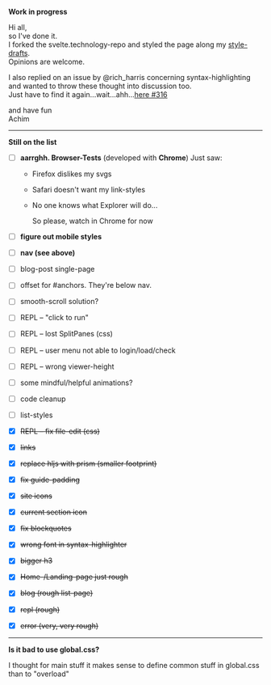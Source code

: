 **Work in progress**

Hi all,  
so I've done it.  
I forked the svelte.technology-repo and styled the page along my [style-drafts](https://github.com/sveltejs/svelte.technology/issues/335#issuecomment-421912789).  
Opinions are welcome.

I also replied on an issue by @rich_harris concerning syntax-highlighting and wanted to throw these thought into discussion too.  
Just have to find it again...wait...ahh...[here #316](https://github.com/sveltejs/svelte.technology/pull/316#issuecomment-425632718)

and have fun  
Achim



---

**Still on the list**

- [ ] **aarrghh. Browser-Tests** (developed with **Chrome**)
	Just saw:

	- Firefox dislikes my svgs

	- Safari doesn't want my link-styles

	- No one knows what Explorer will do...

		So please, watch in Chrome for now

- [ ] **figure out mobile styles**

- [ ] **nav (see above)**

- [ ] blog-post single-page

- [ ] offset for #anchors. They're below nav. 

- [ ] smooth-scroll solution? 

- [ ] REPL – "click to run"

- [ ] REPL – lost SplitPanes (css)

- [ ] REPL – user menu
  not able to login/load/check

- [ ] REPL – wrong viewer-height

- [ ] some mindful/helpful animations?

- [ ] code cleanup

- [ ] list-styles

- [x] <strike>REPL – fix file-edit (css)</strike>

- [x] <strike>links</strike>

- [x] <strike>replace hljs with prism (smaller footprint)</strike>

- [x] <strike>fix guide-padding</strike>

- [x] <strike>site icons</strike>

- [x] <strike>current section icon</strike>

- [x] <strike>fix blockquotes</strike>

- [x] <strike>wrong font in syntax-highlighter</strike>

- [x] <strike>bigger h3</strike>

- [x] <strike>Home-/Landing-page just rough</strike>

- [x] <strike>blog (rough list-page)</strike>

- [x] <strike>repl (rough)</strike>

- [x] <strike>error (very, very rough)</strike>

---

**Is it bad to use global.css?**

I thought for main stuff it makes sense to define common stuff in global.css than to "overload" <style> in routes.

<small>Easy to change that if needed/requested.</small>

I know that global.css won't receive auto-css-removal, but is this an issue for commonly, overall used style-stuff?
I've tried hard to include only real global-stuff.

Main advantage in my eyes is the usage of custom-css-properties for theming, color- and font-stuff or helper-classes.

<small>**hmm. OK.** That could be done with components including css too.</small>

**maybe it's this**
I find all these `.someting :global(xxx) :global(yy)` disturbing.

**NOTE on css**
The real basic reset is inline in template.html
for fastest possible load.



---

**Some Questions**

- Is an agressive font-subsetting OK?
- Is this @web-font load ok?
	I wanted to prevent the inlining of base64.
	Got it from [fout-with-class](https://github.com/zachleat/web-font-loading-recipes)
- What are our required glyphs? Even Chinese?
- Is inlining svg for icons bad practice?

